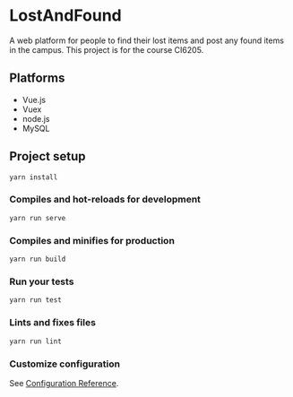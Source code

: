 # LostAndFound
A web platform for people to find their lost items and post any found items in the campus.
This project is for the course CI6205.

## Platforms
- Vue.js
- Vuex
- node.js
- MySQL

## Project setup
```
yarn install
```

### Compiles and hot-reloads for development
```
yarn run serve
```

### Compiles and minifies for production
```
yarn run build
```

### Run your tests
```
yarn run test
```

### Lints and fixes files
```
yarn run lint
```

### Customize configuration
See [Configuration Reference](https://cli.vuejs.org/config/).

